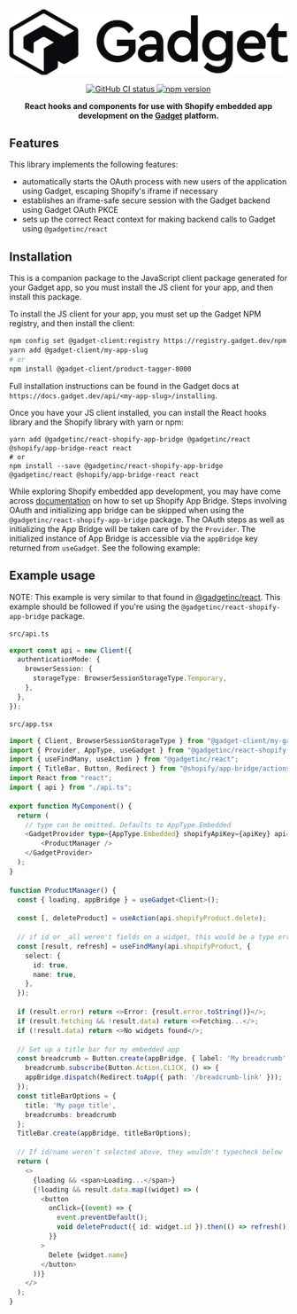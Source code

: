 <div align="center">
  <p>
    <img alt="Gadget logo" src="https://raw.githubusercontent.com/gadget-inc/js-clients/main/docs/assets/gadget-logo.png" />
  </p>
  <p>
    <a href="">
      <img alt="GitHub CI status" src="https://badgen.net/github/checks/gadget-inc/js-clients/main/Test?label=CI" />
    </a>
    <a href="https://www.npmjs.com/package/@gadgetinc/react-shopify-app-bridge">
      <img alt="npm version" src="https://badgen.net/npm/dw/@gadgetinc/react-shopify-app-bridge?color=4148f2" />
    </a>
  </p>
  <p>
    <strong>
      React hooks and components for use with Shopify embedded app development on the <a href="https://gadget.dev">Gadget</a> platform.
    </strong>
  </p>
</div>

## Features

This library implements the following features:

- automatically starts the OAuth process with new users of the application using Gadget, escaping Shopify's iframe if necessary
- establishes an iframe-safe secure session with the Gadget backend using Gadget OAuth PKCE
- sets up the correct React context for making backend calls to Gadget using `@gadgetinc/react`

## Installation

This is a companion package to the JavaScript client package generated for your Gadget app, so you must install the JS client for your app, and then install this package.

To install the JS client for your app, you must set up the Gadget NPM registry, and then install the client:

```bash
npm config set @gadget-client:registry https://registry.gadget.dev/npm
yarn add @gadget-client/my-app-slug
# or
npm install @gadget-client/product-tagger-8000
```

Full installation instructions can be found in the Gadget docs at `https://docs.gadget.dev/api/<my-app-slug>/installing`.

Once you have your JS client installed, you can install the React hooks library and the Shopify library with yarn or npm:

```
yarn add @gadgetinc/react-shopify-app-bridge @gadgetinc/react @shopify/app-bridge-react react
# or
npm install --save @gadgetinc/react-shopify-app-bridge @gadgetinc/react @shopify/app-bridge-react react
```

While exploring Shopify embedded app development, you may have come across [documentation](https://shopify.dev/apps/tools/app-bridge/getting-started) on how to set up Shopify App Bridge. Steps involving OAuth and initializing app bridge can be skipped when using the `@gadgetinc/react-shopify-app-bridge` package. The OAuth steps as well as initializing the App Bridge will be taken care of by the `Provider`. The initialized instance of App Bridge is accessible via the `appBridge` key returned from `useGadget`. See the following example:

## Example usage

NOTE: This example is very similar to that found in [@gadgetinc/react](https://github.com/gadget-inc/js-clients/tree/main/packages/react). This example should be followed if you're using the `@gadgetinc/react-shopify-app-bridge` package.

`src/api.ts`

```typescript
export const api = new Client({
  authenticationMode: {
    browserSession: {
      storageType: BrowserSessionStorageType.Temporary,
    },
  },
});
```

`src/app.tsx`

```typescript
import { Client, BrowserSessionStorageType } from "@gadget-client/my-gadget-app";
import { Provider, AppType, useGadget } from "@gadgetinc/react-shopify-app-bridge";
import { useFindMany, useAction } from "@gadgetinc/react";
import { TitleBar, Button, Redirect } from "@shopify/app-bridge/actions";
import React from "react";
import { api } from "./api.ts";

export function MyComponent() {
  return (
    // type can be omitted. Defaults to AppType.Embedded
    <GadgetProvider type={AppType.Embedded} shopifyApiKey={apiKey} api={api}>
        <ProductManager />
    </GadgetProvider>
  );
}

function ProductManager() {
  const { loading, appBridge } = useGadget<Client>();

  const [, deleteProduct] = useAction(api.shopifyProduct.delete);

  // if id or _all weren't fields on a widget, this would be a type error
  const [result, refresh] = useFindMany(api.shopifyProduct, {
    select: {
      id: true,
      name: true,
    },
  });

  if (result.error) return <>Error: {result.error.toString()}</>;
  if (result.fetching && !result.data) return <>Fetching...</>;
  if (!result.data) return <>No widgets found</>;

  // Set up a title bar for my embedded app
  const breadcrumb = Button.create(appBridge, { label: 'My breadcrumb' });
    breadcrumb.subscribe(Button.Action.CLICK, () => {
    appBridge.dispatch(Redirect.toApp({ path: '/breadcrumb-link' }));
  });
  const titleBarOptions = {
    title: 'My page title',
    breadcrumbs: breadcrumb
  };
  TitleBar.create(appBridge, titleBarOptions);

  // If id/name weren't selected above, they wouldn't typecheck below
  return (
    <>
      {loading && <span>Loading...</span>}
      {!loading && result.data.map((widget) => (
        <button
          onClick={(event) => {
            event.preventDefault();
            void deleteProduct({ id: widget.id }).then(() => refresh());
          }}
        >
          Delete {widget.name}
        </button>
      ))}
    </>
  );
}
```
